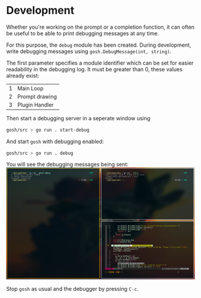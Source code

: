 # Development

Whether you're working on the prompt or a completion function, it can often be useful to be able to print debugging messages at any time.

For this purpose, the `debug` module has been created.
During development, write debugging messages using
`gosh.DebugMessage(int, string)`.

The first parameter specifies a module identifier which can be set for easier readability in the debugging log. It must be greater than 0, these values already exist:

|   |                |
| - | -------------- |
| 1 | Main Loop      |
| 2 | Prompt drawing |
| 3 | Plugin Handler |

Then start a debugging server in a seperate window using
```bash
gosh/src > go run . start-debug
```
And start `gosh` with debugging enabled:
```bash
gosh/src > go run . debug
```
You will see the debugging messages being sent:
![Screenshot of `gosh` with debugging enabled](../assets/DEBUGGING-1.png)


Stop `gosh` as usual and the debugger by pressing `C-c`.
